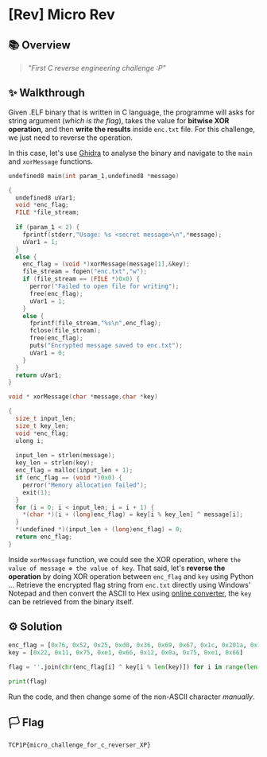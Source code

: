 # [Rev] Micro Rev

## 📚 Overview

> *"First C reverse engineering challenge :P"*

## ✨ Walkthrough

Given .ELF binary that is written in C language, the programme will asks for string argument (*which is the flag*), takes the value for **bitwise XOR operation**, and then **write the results** inside `enc.txt` file. For this challenge, we just need to reverse the operation. 

In this case, let's use [Ghidra](https://ghidra-sre.org/) to analyse the binary and navigate to the `main` and `xorMessage` functions. 

```C
undefined8 main(int param_1,undefined8 *message)

{
  undefined8 uVar1;
  void *enc_flag;
  FILE *file_stream;
  
  if (param_1 < 2) {
    fprintf(stderr,"Usage: %s <secret message>\n",*message);
    uVar1 = 1;
  }
  else {
    enc_flag = (void *)xorMessage(message[1],&key);
    file_stream = fopen("enc.txt","w");
    if (file_stream == (FILE *)0x0) {
      perror("Failed to open file for writing");
      free(enc_flag);
      uVar1 = 1;
    }
    else {
      fprintf(file_stream,"%s\n",enc_flag);
      fclose(file_stream);
      free(enc_flag);
      puts("Encrypted message saved to enc.txt");
      uVar1 = 0;
    }
  }
  return uVar1;
}
```

```C
void * xorMessage(char *message,char *key)

{
  size_t input_len;
  size_t key_len;
  void *enc_flag;
  ulong i;
  
  input_len = strlen(message);
  key_len = strlen(key);
  enc_flag = malloc(input_len + 1);
  if (enc_flag == (void *)0x0) {
    perror("Memory allocation failed");
    exit(1);
  }
  for (i = 0; i < input_len; i = i + 1) {
    *(char *)(i + (long)enc_flag) = key[i % key_len] ^ message[i];
  }
  *(undefined *)(input_len + (long)enc_flag) = 0;
  return enc_flag;
}
```

Inside `xorMessage` function, we could see the XOR operation, where `the value of message ⊕ the value of key`. That said, let's **reverse the operation** by doing XOR operation between `enc_flag` and `key` using Python ... Retrieve the encrypted flag string from `enc.txt` directly using Windows' Notepad and then convert the ASCII to Hex using [online converter](https://www.rapidtables.com/convert/number/ascii-to-hex.html), the `key` can be retrieved from the binary itself.

## ⚙ Solution

```python
enc_flag = [0x76, 0x52, 0x25, 0xd0, 0x36, 0x69, 0x67, 0x1c, 0x201a, 0x14, 0x4d, 0x4e, 0x16, 0x2030, 0x7, 0x7e, 0x66, 0x10, 0x8f, 0x1, 0x47, 0x4e, 0x13, 0x17d, 0x14, 0x4d, 0x69, 0x2a, 0x201c, 0x3, 0x54, 0x74, 0x7, 0x2019, 0x3, 0x60, 0x55, 0x2d, 0xb1, 0x1b]
key = [0x22, 0x11, 0x75, 0xe1, 0x66, 0x12, 0x0a, 0x75, 0xe1, 0x66]
    
flag = ''.join(chr(enc_flag[i] ^ key[i % len(key)]) for i in range(len(enc_flag)))

print(flag)
```

Run the code, and then change some of the non-ASCII character *manually*. 

## 🏳️ Flag

`TCP1P{micro_challenge_for_c_reverser_XP}`